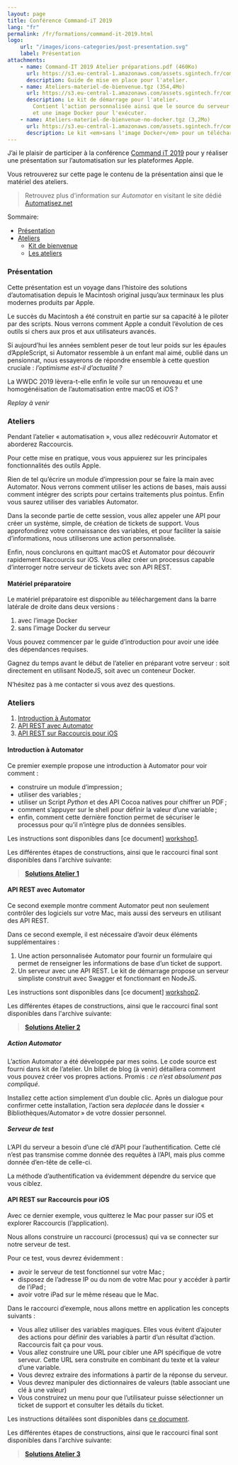 ```yaml
---
layout: page
title: Conférence Command-iT 2019
lang: "fr"
permalink: /fr/formations/command-it-2019.html
logo: 
    url: "/images/icons-categories/post-presentation.svg"
    label: Présentation
attachments:
    - name: Command-IT 2019 Atelier préparations.pdf (460Ko)
      url: https://s3.eu-central-1.amazonaws.com/assets.sgintech.fr/command-it/Command-IT+2019+Atelier+préparations.pdf
      description: Guide de mise en place pour l'atelier.
    - name: Ateliers-materiel-de-bienvenue.tgz (354,4Mo)
      url: https://s3.eu-central-1.amazonaws.com/assets.sgintech.fr/command-it/Ateliers-materiel-de-bienvenue.tgz
      description: Le kit de démarrage pour l'atelier. 
        Contient l'action personnalisée ainsi que le source du serveur
        et une image Docker pour l'exécuter.
    - name: Ateliers-materiel-de-bienvenue-no-docker.tgz (3,2Mo)
      url: https://s3.eu-central-1.amazonaws.com/assets.sgintech.fr/command-it/Ateliers-materiel-de-bienvenue-no-docker.tgz
      description: Le kit <em>sans l'image Docker</em> pour un téléchargement plus léger.
---
```


J’ai le plaisir de participer à la conférence [Command iT 2019][cit] pour 
y réaliser une présentation sur l’automatisation sur les plateformes Apple.

Vous retrouverez sur cette page le contenu de la présentation ainsi que
le matériel des ateliers.

> Retrouvez plus d'information sur _Automator_ en visitant le site
> dédié [Automatisez.net](https://Automatisez.net)

Sommaire:

- [Présentation](#presentation)
- [Ateliers](#workshops)
    - [Kit de bienvenue](#welcome)
    - [Les ateliers](#go)

<div id="presentation"></div>

### Présentation

Cette présentation est un voyage dans l’histoire des solutions 
d’automatisation depuis le Macintosh original jusqu’aux terminaux 
les plus modernes produits par Apple.

Le succès du Macintosh a été construit en partie sur sa capacité à
le piloter par des scripts. 
Nous verrons comment Apple a conduit l’évolution de ces outils si 
chers aux pros et aux utilisateurs avancés.

Si aujourd’hui les années semblent peser de tout leur poids sur les 
épaules d’AppleScript, si Automator ressemble à un enfant mal aimé, 
oublié dans un pensionnat, nous essayerons de répondre ensemble à cette 
question cruciale : _l’optimisme est-il d’actualité ?_

La WWDC 2019 lèvera-t-elle enfin le voile sur un renouveau 
et une homogénéisation de l’automatisation entre macOS et iOS ?

_Replay à venir_

<div id="workshops"></div>

### Ateliers

Pendant l’atelier « automatisation », vous allez redécouvrir Automator 
et aborderez Raccourcis. 

Pour cette mise en pratique, vous vous appuierez sur les principales 
fonctionnalités des outils Apple.

Rien de tel qu’écrire un module d’impression pour se faire la main 
avec Automator. 
Nous verrons comment utiliser les actions de bases, mais aussi 
comment intégrer des scripts pour certains traitements plus pointus.
Enfin vous saurez utiliser des variables Automator.

Dans la seconde partie de cette session, vous allez appeler une API 
pour créer un système, simple, de création de tickets de support. 
Vous approfondirez votre connaissance des variables, et pour faciliter la 
saisie d’informations, nous utiliserons une action personnalisée.

Enfin, nous conclurons en quittant macOS et Automator pour découvrir 
rapidement Raccourcis sur iOS. 
Vous allez créer un processus capable d’interroger notre serveur de 
tickets avec son API REST.

<div id="welcome"></div>

#### Matériel préparatoire

Le matériel préparatoire est disponible au téléchargement dans la barre latérale
de droite dans deux versions :

1. avec l’image Docker
2. sans l’image Docker du serveur

Vous pouvez commencer par le guide d’introduction pour avoir une idée des
dépendances requises.

Gagnez du temps avant le début de l’atelier en préparant votre serveur : 
soit directement en utilisant NodeJS, soit avec un conteneur Docker.

N’hésitez pas à me contacter si vous avez des questions.

<div id="go"></div>

### Ateliers

1. [Introduction à Automator](#wk1)
2. [API REST avec Automator](#wk2)
3. [API REST sur Raccourcis pour iOS](#wk3)

<div id="wk1"></div>

#### Introduction à Automator


Ce premier exemple propose une introduction à Automator pour voir comment :

- construire un module d’impression ;
- utiliser des variables ;
- utiliser un Script _Python_ et des API Cocoa natives pour chiffrer un PDF ;
- comment s’appuyer sur le shell pour définir la valeur d’une variable ;
- enfin, comment cette dernière fonction permet de sécuriser le processus pour qu’il n’intègre plus de données sensibles. 

Les instructions sont disponibles dans [ce document] [workshop1].

Les différentes étapes de constructions, ainsi que le raccourci final sont
disponibles dans l'archive suivante:

> **[Solutions Atelier 1][final1]**


<div id="wk2"></div>

#### API REST avec Automator

Ce second exemple montre comment Automator peut non seulement contrôler des
logiciels sur votre Mac, mais aussi des serveurs en utilisant des API REST.

Dans ce second exemple, il est nécessaire d’avoir deux éléments supplémentaires :

1. Une action personnalisée Automator pour fournir un formulaire
   qui permet de renseigner les informations de base d’un ticket de support.
2. Un serveur avec une API REST. 
   Le kit de démarrage propose un serveur simpliste construit avec Swagger et
   fonctionnant en NodeJS. 

Les instructions sont disponibles dans [ce document] [workshop2].

Les différentes étapes de constructions, ainsi que le raccourci final sont
disponibles dans l'archive suivante:

> **[Solutions Atelier 2][final2]**

##### Action Automator 

L’action Automator a été développée par mes soins. 
Le code source est fourni dans kit de l’atelier. Un billet de blog (à venir) détaillera comment vous pouvez créer vos propres actions. 
Promis : _ce n’est absolument pas compliqué_. 

Installez cette action simplement d’un double clic. 
Après un dialogue pour confirmer cette installation, l’action sera _deplacée_ dans le dossier « Bibliothèques/Automator » de votre dossier personnel. 

##### Serveur de test

L’API du serveur a besoin d’une clé d’API pour l’authentification.
Cette clé n’est pas transmise comme donnée des requêtes à l’API, mais plus comme
donnée d’en-tête de celle-ci.

La méthode d’authentification va évidemment dépendre du service que vous ciblez.


<div id="wk3"></div>

#### API REST sur Raccourcis pour iOS

Avec ce dernier exemple, vous quitterez le Mac pour passer sur iOS et explorer Raccourcis (l’application). 

Nous allons construire un raccourci (processus) qui va se connecter sur notre serveur de test. 

Pour ce test, vous devrez évidemment :
- avoir le serveur de test fonctionnel sur votre Mac ;
- disposez de l’adresse IP ou du nom de votre Mac pour y accéder à partir de l’iPad ;
- avoir votre iPad sur le même réseau que le Mac. 

Dans le raccourci d’exemple, nous allons mettre en application les concepts suivants :

- Vous allez utiliser des variables magiques. 
  Elles vous évitent d’ajouter des actions pour définir des variables 
  à partir d’un résultat d’action. 
  Raccourcis fait ça pour vous. 
- Vous allez construire une URL pour cibler une API spécifique de votre serveur. 
  Cette URL sera construite en combinant du texte et la valeur d’une variable. 
- Vous devrez extraire des informations à partir de la réponse du serveur. 
- Vous devrez manipuler des dictionnaires de valeurs 
  (table associant une clé à une valeur)
- Vous construirez un menu pour que l’utilisateur puisse sélectionner un 
  ticket de support et consulter les détails du ticket. 

Les instructions détailées sont disponibles dans [ce document][workshop3].

Les différentes étapes de constructions, ainsi que le raccourci final sont
disponibles dans l'archive suivante:

> **[Solutions Atelier 3][final3]**


[cit]: https://Command-iT.fr/

[workshop1]: https://s3.eu-central-1.amazonaws.com/assets.sgintech.fr/command-it/presentations/Command-IT+2019+Atelier+01-intro-automator.pdf
[workshop2]: https://s3.eu-central-1.amazonaws.com/assets.sgintech.fr/command-it/presentations/Command-IT+2019+Atelier+02-creer-ticket.pdf
[workshop3]: https://s3.eu-central-1.amazonaws.com/assets.sgintech.fr/command-it/presentations/Command-IT+2019+Atelier+03-voir-tickets.pdf

[final1]: https://s3.eu-central-1.amazonaws.com/assets.sgintech.fr/command-it/correctifs/01-service-impression.zip
[final2]: https://s3.eu-central-1.amazonaws.com/assets.sgintech.fr/command-it/correctifs/02-automator-ticket-support.zip
[final3]: https://s3.eu-central-1.amazonaws.com/assets.sgintech.fr/command-it/correctifs/03-raccourcis-liste-tickets.zip
